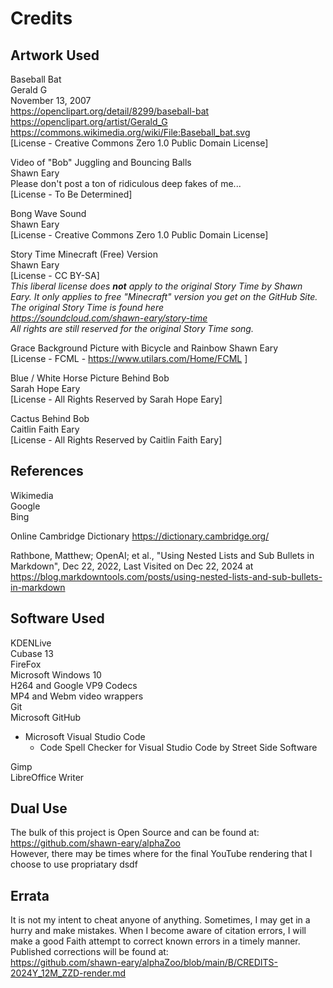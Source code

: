 # Credits

## Artwork Used
Baseball Bat  
Gerald G  
November 13, 2007  
https://openclipart.org/detail/8299/baseball-bat   
https://openclipart.org/artist/Gerald_G  
https://commons.wikimedia.org/wiki/File:Baseball_bat.svg  
[License - Creative Commons Zero 1.0 Public Domain License]

Video of "Bob" Juggling and Bouncing Balls  
Shawn Eary  
Please don't post a ton of ridiculous deep fakes of me...  
[License - To Be Determined] 

Bong Wave Sound  
Shawn Eary  
[License - Creative Commons Zero 1.0 Public Domain License]

Story Time Minecraft (Free) Version  
Shawn Eary  
[License - CC BY-SA]  
*This liberal license does **not** apply to the original Story Time by Shawn Eary. It only applies to free "Minecraft" version you get on the GitHub Site. The original Story Time is found here  
https://soundcloud.com/shawn-eary/story-time     
All rights are still reserved for the original Story Time song.*

Grace Background Picture with Bicycle and Rainbow
Shawn Eary  
[License - FCML - https://www.utilars.com/Home/FCML ]

Blue / White Horse Picture Behind Bob  
Sarah Hope Eary  
[License - All Rights Reserved by Sarah Hope Eary]  

Cactus Behind Bob  
Caitlin Faith Eary  
[License - All Rights Reserved by Caitlin Faith Eary]  

## References 
Wikimedia  
Google  
Bing 

Online Cambridge Dictionary 
https://dictionary.cambridge.org/  

Rathbone, Matthew; OpenAI; et al., "Using Nested Lists and Sub Bullets in Markdown", Dec 22, 2022, Last Visited on Dec 22, 2024 at  https://blog.markdowntools.com/posts/using-nested-lists-and-sub-bullets-in-markdown

## Software Used
KDENLive  
Cubase 13  
FireFox  
Microsoft Windows 10  
H264 and Google VP9 Codecs  
MP4 and Webm video wrappers  
Git  
Microsoft GitHub  
- Microsoft Visual Studio Code  
  - Code Spell Checker for Visual Studio Code by Street Side Software    

Gimp  
LibreOffice Writer

## Dual Use
The bulk of this project is Open Source and can be found at:  
https://github.com/shawn-eary/alphaZoo  
However, there may be times where for the final YouTube rendering that I choose to use propriatary dsdf 


## Errata
It is not my intent to cheat anyone of anything. Sometimes, I may get in a hurry and make mistakes. When I become aware of citation errors, I will make a good Faith attempt to correct known errors in a timely manner. Published corrections will be found at:   
https://github.com/shawn-eary/alphaZoo/blob/main/B/CREDITS-2024Y_12M_ZZD-render.md